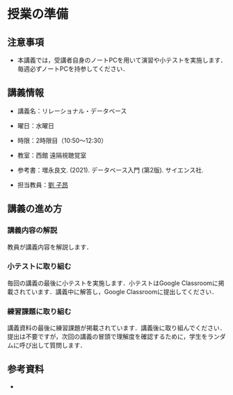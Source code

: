 # 授業の準備

## 注意事項

- 本講義では，受講者自身のノートPCを用いて演習や小テストを実施します．毎週必ずノートPCを持参してください．

## 講義情報
- 講義名：リレーショナル・データベース
- 曜日：水曜日
- 時限：2時限目（10:50～12:30）
- 教室：西館 遠隔視聴覚室
- 参考書：増永良文. (2021). データベース入門 (第2版). サイエンス社.

- 担当教員：[劉 子昂](zi-ang-liu.github.io)

## 講義の進め方

### 講義内容の解説

教員が講義内容を解説します．    

### 小テストに取り組む

毎回の講義の最後に小テストを実施します．小テストはGoogle Classroomに掲載されています．講義中に解答し，Google Classroomに提出してください．

### 練習課題に取り組む

講義資料の最後に練習課題が掲載されています．講義後に取り組んでください．提出は不要ですが，次回の講義の冒頭で理解度を確認するために，学生をランダムに呼び出して質問します．


## 参考資料

- 
<!-- 1. https://dbnote.hontolab.org/content/er-model/01.html
2. https://www.ibe.kagoshima-u.ac.jp/static/www1/edu/database/ERD.html -->